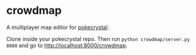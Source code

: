 # crowdmap

A multiplayer map editor for [pokecrystal].

Clone inside your pokecrystal repo. Then run `python crowdmap/server.py 8000` and go to [http://localhost:8000/crowdmap](http://localhost:8000/crowdmap).

[pokecrystal]: https://github.com/pret/pokecrystal

